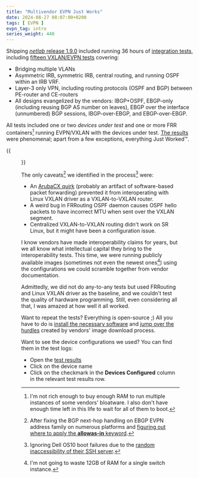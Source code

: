 ```yaml
---
title: "Multivendor EVPN Just Works"
date: 2024-08-27 08:07:00+0200
tags: [ EVPN ]
evpn_tag: intro
series_weight: 440
---
```

Shipping [_netlab_ release 1.9.0](/2024/08/netlab-1-9-0-routing-policies/) included running 36 hours of [integration tests](https://github.com/ipspace/netlab/tree/dev/tests/integration), including [fifteen VXLAN/EVPN tests](https://github.com/ipspace/netlab/tree/dev/tests/integration/evpn) covering:

* Bridging multiple VLANs
* Asymmetric IRB, symmetric IRB, central routing, and running OSPF within an IRB VRF.
* Layer-3 only VPN, including routing protocols (OSPF and BGP) between PE-router and CE-routers
* All designs evangelized by the vendors: IBGP+OSPF, EBGP-only (including reusing BGP AS number on leaves), EBGP over the interface (unnumbered) BGP sessions, IBGP-over-EBGP, and EBGP-over-EBGP.

All tests included one or two *devices under test* and one or more FRR containers[^NRE] running EVPN/VXLAN with the devices under test. [The results](https://release.netlab.tools/_html/coverage.evpn) were phenomenal; apart from a few exceptions, everything Just Worked™️.
<!--more-->
[^NRE]: I'm not rich enough to buy enough RAM to run multiple instances of some vendors' bloatware. I also don't have enough time left in this life to wait for all of them to boot.

{{<figure src="/2024/08/evpn-test-results.png">}}

The only caveats[^FNH] we identified in the process[^ICE] were:

* An [ArubaCX quirk](https://github.com/ipspace/netlab/pull/1278#issuecomment-2293365108) (probably an artifact of software-based packet forwarding) prevented it from interoperating with Linux VXLAN driver as a VXLAN-to-VXLAN router.
* A weird bug in FRRouting OSPF daemon causes OSPF hello packets to have incorrect MTU when sent over the VXLAN segment.
* Centralized VXLAN-to-VXLAN routing didn't work on SR Linux, but it might have been a configuration issue.

[^FNH]: After fixing the BGP next-hop handling on EBGP EVPN address family on numerous platforms and [figuring out where to apply the **allowas-in** keyword](/2024/08/bgp-session-af-parameters/).

[^ICE]: Ignoring Dell OS10 boot failures due to the [random inaccessibility of their SSH server](https://blog.ipspace.net/2024/05/too-stupid-to-make-it-work/).

I know vendors have made interoperability claims for years, but we all know what intellectual capital they bring to the interoperability tests. This time, we were running publicly available images (sometimes not even the newest ones[^NXR]) using the configurations we could scramble together from vendor documentation.

Admittedly, we did not do any-to-any tests but used FRRouting and Linux VXLAN driver as the baseline, and we couldn't test the quality of hardware programming. Still, even considering all that, I was amazed at how well it all worked.

Want to repeat the tests? Everything is open-source ;) All you have to do is [install the necessary software](https://netlab.tools/install/) and [jump over the hurdles](https://netlab.tools/labs/libvirt/#vagrant-boxes) created by vendors' image download process.

Want to see the device configurations we used? You can find them in the test logs:

* Open the [test results](https://release.netlab.tools/_html/coverage.evpn)
* Click on the device name
* Click on the checkmark in the **Devices Configured** column in the relevant test results row.

[^NXR]: I'm not going to waste 12GB of RAM for a single switch instance.